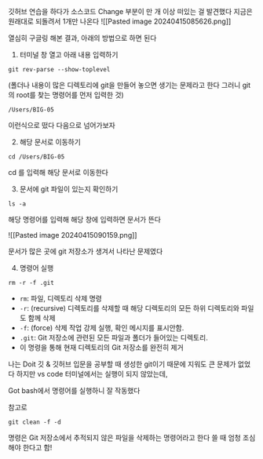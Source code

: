 깃허브 연습을 하다가 소스코드 Change 부분이 만 개 이상 떠있는 걸 발견했다
지금은 원래대로 되돌려서 1개만 나온다
![[Pasted image 20240415085626.png]]

열심히 구글링 해본 결과, 아래의 방법으로 하면 된다

1. 터미널 창 열고 아래 내용 입력하기
```
git rev-parse --show-toplevel
```

(폴더나 내용이 많은 디렉토리에 git을 만들어 놓으면 생기는 문제라고 한다
그러니 git의 root를 찾는 명령어를 먼저 입력한 것)

```
/Users/BIG-05
```

이런식으로 떴다
다음으로 넘어가보자

2. 해당 문서로 이동하기
```
cd /Users/BIG-05
```

cd 를 입력해 해당 문서로 이동한다

3. 문서에 git 파일이 있는지 확인하기

```
ls -a
```

해당 명령어를 입력해 해당 창에 입력하면 문서가 뜬다

![[Pasted image 20240415090159.png]]

문서가 많은 곳에 git 저장소가 생겨서 나타난 문제였다

4. 명령어 실행

```
rm -r -f .git
```

- `rm`: 파일, 디렉토리 삭제 명령
- `-r`: (recursive) 디렉토리를 삭제할 때 해당 디렉토리의 모든 하위 디렉토리와 파일도 함께 삭제
- `-f`: (force) 삭제 작업 강제 실행, 확인 메시지를 표시안함.
- `.git`: Git 저장소에 관련된 모든 파일과 폴더가 들어있는 디렉토리. 
- 이 명령을 통해 현재 디렉토리의 Git 저장소를 완전히 제거

나는 Doit 깃 & 깃허브 입문을 공부할 때 생성한 git이기 때문에 지워도 큰 문제가 없었다
하지만 vs code 터미널에서는 실행이 되지 않았는데,

Got bash에서 명령어를 실행하니 잘 작동했다

참고로

```
git clean -f -d
```

명령은 Git 저장소에서 추적되지 않은 파일을 삭제하는 명령어라고 한다
쓸 때 엄청 조심해야 한다고 함!